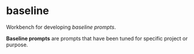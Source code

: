 # baseline

Workbench for developing _baseline prompts_.

**Baseline prompts** are prompts that have been tuned for specific project or purpose.



